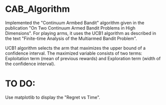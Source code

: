 # CAB_Algorithm
Implemented the "Continuum Armbed Bandit" algorithm given in the publication "On Two Continuum Armed Bandit Problems in High Dimensions". For playing arms, it uses the UCB1 algorithm as described in the text "Finite-time Analysis of the Multiarmed Bandit Problem".

UCB1 algorithm selects the arm that maximizes the upper bound of a confidence interval. The maximized variable consists of two terms: Exploitation term (mean of previous rewards) and Exploration term (width of the confidence interval).

# TO DO:
Use matplotlib to display the "Regret vs Time".
